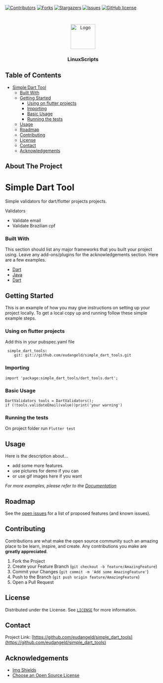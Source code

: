 [![Contributors][contributors-shield]][contributors-url]
[![Forks][forks-shield]][forks-url]
[![Stargazers][stars-shield]][stars-url]
[![Issues][issues-shield]][issues-url]
[![GitHub license](https://img.shields.io/github/license/eudangeld/simple_dart_tools)](https://github.com/eudangeld/simple_dart_tools)

<!-- PROJECT LOGO -->
<br />
<p align="center">
  <a href="https://github.com/sonuishaq67/linuxscripts">
    <img src="Image/logo-readme.png" alt="Logo" width="80" height="80">
  </a>
  <h3 align="center">LinuxScripts</h3>
</p>

<!-- TABLE OF CONTENTS -->

## Table of Contents

- [Simple Dart Tool](#simple-dart-tool)
    - [Built With](#built-with)
  - [Getting Started](#getting-started)
    - [Using on flutter projects](#using-on-flutter-projects)
    - [Importing](#importing)
    - [Basic Usage](#basic-usage)
    - [Running the tests](#running-the-tests)
  - [Usage](#usage)
  - [Roadmap](#roadmap)
  - [Contributing](#contributing)
  - [License](#license)
  - [Contact](#contact)
  - [Acknowledgements](#acknowledgements)

<!-- ABOUT THE PROJECT -->

## About The Project

<p align="center">
  <a href="https://github.com/eudangeld/simple_dart_tools">
    <!-- You can add logo for your LinuxScript -->
    <!-- <img src="" alt="Logo" width="100" height="100"> -->
  </a>
</p>

# Simple Dart Tool

Simple validators for dart/flotter projects projects.

Validators

- Validate email
- Validate Brazilian cpf

### Built With

This section should list any major frameworks that you built your project using. Leave any add-ons/plugins for the acknowledgements section. Here are a few examples.

- [Dart](https://dart.dev/)
- [Java](https://www.java.com/)
- [Dart](https://developer.apple.com/library/archive/documentation/Cocoa/Conceptual/ProgrammingWithObjectiveC/Introduction/Introduction.html)

<!-- GETTING STARTED -->

## Getting Started

This is an example of how you may give instructions on setting up your project locally.
To get a local copy up and running follow these simple example steps.

### Using on flutter projects

Add this in your pubspec.yaml file

```
 simple_dart_tools:
    git: git://github.com/eudangeld/simple_dart_tools.git
```

### Importing

```
import 'package:simple_dart_tools/dart_tools.dart';
```

### Basic Usage

```
DartValidators tools = DartValidators();
if (!tools.validateEmail(value))print('your warning')
```

### Running the tests

On project folder run `Flutter test`

<!-- USAGE EXAMPLES -->

## Usage

Here is the description about...

- add some more features.
- use pictures for demo if you can
- or use gif images here if you want

<!-- Here you can add documentation link for the more user-understanble -->

_For more examples, please refer to the [Documentation]()_

<!-- ROADMAP -->

## Roadmap

See the [open issues](https://github.com/eudangeld/simple_dart_tools) for a list of proposed features (and known issues).

<!-- CONTRIBUTING -->

## Contributing

Contributions are what make the open source community such an amazing place to be learn, inspire, and create. Any contributions you make are **greatly appreciated**.

1. Fork the Project
2. Create your Feature Branch (`git checkout -b feature/AmazingFeature`)
3. Commit your Changes (`git commit -m 'Add some AmazingFeature'`)
4. Push to the Branch (`git push origin feature/AmazingFeature`)
5. Open a Pull Request

<!-- LICENSE -->

## License

<!-- Here you can add license link  -->

Distributed under the License. See [`LICENSE`](https://choosealicense.com/licenses/mit/) for more information.

<!-- CONTACT -->

## Contact

Project Link: [https://github.com/eudangeld/simple_dart_tools](https://github.com/eudangeld/simple_dart_tools)

<!-- ACKNOWLEDGEMENTS -->

## Acknowledgements

- [Img Shields](https://shields.io)
- [Choose an Open Source License](https://choosealicense.com)

<!-- MARKDOWN LINKS & IMAGES -->
<!-- https://www.markdownguide.org/basic-syntax/#reference-style-links -->

[contributors-shield]: https://img.shields.io/github/contributors/eudangeld/simple_dart_tools.svg?style=flat
[contributors-url]: https://github.com/eudangeld/simple_dart_tools/graphs/contributors
[forks-shield]: https://img.shields.io/github/forks/eudangeld/simple_dart_tools.svg?style=flat
[forks-url]: https://github.com/eudangeld/simple_dart_tools/network/members
[stars-shield]: https://img.shields.io/github/stars/eudangeld/simple_dart_tools.svg?style=flat
[stars-url]: https://github.com/eudangeld/simple_dart_tools/stargazers
[issues-shield]: https://img.shields.io/github/issues/eudangeld/simple_dart_tools.svg?style=flat
[issues-url]: https://github.com/eudangeld/simple_dart_tools/issues
